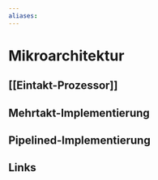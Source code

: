```yaml
---
aliases: 
---
```

# Mikroarchitektur 
## [[Eintakt-Prozessor]]
 

## Mehrtakt-Implementierung


## Pipelined-Implementierung


## Links
